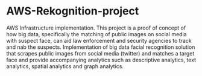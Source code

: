 # AWS-Rekognition-project
AWS Infrastructure implementation.
This project is a proof of concept of how big data, specifically the matching of public images on social media with suspect face, can aid law enforcement and security agencies to track and nab the suspects. Implementation of big data facial recognition solution that scrapes public images from social media (twitter) and matches a target face and provide accompanying analytics such as descriptive analytics, text analytics, spatial analytics and graph analytics.  

